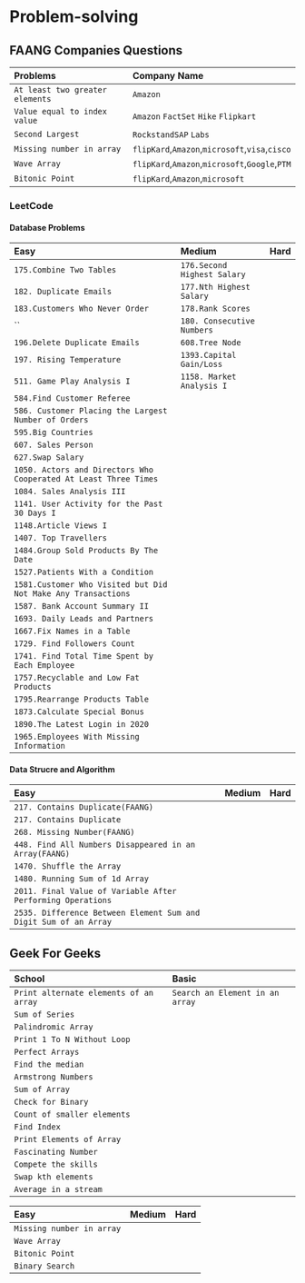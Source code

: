 # Problem-solving

## FAANG Companies Questions
| Problems                        | Company Name                                   |
|:--------------------------------|:-----------------------------------------------|
| `At least two greater elements` | `Amazon`                                       |
| `Value equal to index value`    | `Amazon` `FactSet` `Hike` `Flipkart`           |
| `Second Largest`                | `RockstandSAP` `Labs`                          |
 | `Missing number in array`       | `flipKard`,`Amazon`,`microsoft`,`visa`,`cisco` |
 | `Wave Array`                    | `flipKard`,`Amazon`,`microsoft`,`Google`,`PTM` |
 | `Bitonic Point`                 | `flipKard`,`Amazon`,`microsoft`                |

### LeetCode

#### Database Problems
  |Easy|Medium| Hard |
  |:-----------------|:-----|:---------|
  |`175.Combine Two Tables`| `176.Second Highest Salary` ||     |     |
  |`182. Duplicate Emails`|`177.Nth Highest Salary` ||     |     |
  |`183.Customers Who Never Order`|`178.Rank Scores`||     |     |
  |``|`180. Consecutive Numbers`|||     |
  |`196.Delete Duplicate Emails`|`608.Tree Node`||     |     |
  |`197. Rising Temperature`|`1393.Capital Gain/Loss`||     |     |
  |`511. Game Play Analysis I`| `1158. Market Analysis I` ||     |     |
  |`584.Find Customer Referee` |  |      |
  |`586. Customer Placing the Largest Number of Orders`|||     |     |     |     |
  |`595.Big Countries` |||     |     |     |     |
  |`607. Sales Person`|||     |     |     |     |
  |`627.Swap Salary` |||     |     |     |     |
  |`1050. Actors and Directors Who Cooperated At Least Three Times`|||     |     |     |     |
  |`1084. Sales Analysis III`|||     |     |     |     |
  |`1141. User Activity for the Past 30 Days I`|||     |     |     |     |
  |`1148.Article Views I `|||     |     |     |     |
  |`1407. Top Travellers`|||     |     |     |     |
  |`1484.Group Sold Products By The Date`|||     |     |     |     |
  |`1527.Patients With a Condition `|||     |     |     |     |
  |`1581.Customer Who Visited but Did Not Make Any Transactions` |||     |     |     |     |
  |`1587. Bank Account Summary II`|||     |     |     |     |
  |`1693. Daily Leads and Partners`|||     |     |     |     |
  |`1667.Fix Names in a Table` |||     |     |     |     |
  |`1729. Find Followers Count`|||     |     |     |     |
  |`1741. Find Total Time Spent by Each Employee`|||     |     |     |     |
  |`1757.Recyclable and Low Fat Products` |||     |     |     |     |
  |`1795.Rearrange Products Table` |||     |     |     |     |
  |`1873.Calculate Special Bonus`|||     |     |     |     |
  |`1890.The Latest Login in 2020`|||     |     |     |     |
  |`1965.Employees With Missing Information`|||     |     |     |     |

#### Data Strucre and Algorithm
  |Easy|Medium|Hard|
  |:-----|:-----|:---|
  |`217. Contains Duplicate(FAANG)`|||
  |`217. Contains Duplicate`|||
  |`268. Missing Number(FAANG)`|||
  |`448. Find All Numbers Disappeared in an Array(FAANG)`|||
  |`1470. Shuffle the Array`|||
  |`1480. Running Sum of 1d Array`|||
  |`2011. Final Value of Variable After Performing Operations`|||
  |`2535. Difference Between Element Sum and Digit Sum of an Array`|||

 ## Geek For Geeks
 |School| Basic                          |
 |:-------------------------------|:---|
 |`Print alternate elements of an array`| `Search an Element in an array`|
 |`Sum of Series`|
 |`Palindromic Array`|
 |`Print 1 To N Without Loop`|
 |`Perfect Arrays`|
 |`Find the median`|
 |`Armstrong Numbers`|
 |`Sum of Array`|
 |`Check for Binary`|
 |`Count of smaller elements`|
 |`Find Index`|
 |`Print Elements of Array`|
 |`Fascinating Number`|
 |`Compete the skills`|
 |`Swap kth elements`|
 |`Average in a stream`|


 |Easy|Medium| Hard |
 |:---|:-----|:-----|
 | `Missing number in array`|
 | `Wave Array`|
 | `Bitonic Point` |
 | `Binary Search` |


 
